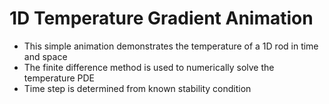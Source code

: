 # 1D Temperature Gradient Animation
- This simple animation demonstrates the temperature of a 1D rod in time and space
- The finite difference method is used to numerically solve the temperature PDE
- Time step is determined from known stability condition
